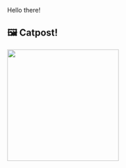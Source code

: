 Hello there!



## 🖼️ Catpost!

<sub>
    <img src="https://cdn2.thecatapi.com/images/9lb.png" height="256">
</sub>

